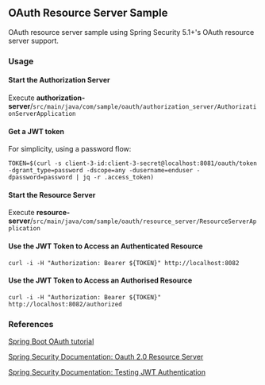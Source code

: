 ## OAuth Resource Server Sample

OAuth resource server sample using Spring Security 5.1+'s OAuth resource server support.

### Usage

#### Start the Authorization Server

Execute **authorization-server**/`src/main/java/com/sample/oauth/authorization_server/AuthorizationServerApplication`

#### Get a JWT token

For simplicity, using a password flow:

```
TOKEN=$(curl -s client-3-id:client-3-secret@localhost:8081/oauth/token -dgrant_type=password -dscope=any -dusername=enduser -dpassword=password | jq -r .access_token)
```

#### Start the Resource Server

Execute **resource-server**/`src/main/java/com/sample/oauth/resource_server/ResourceServerApplication`

#### Use the JWT Token to Access an Authenticated Resource
 
```
curl -i -H "Authorization: Bearer ${TOKEN}" http://localhost:8082
```

#### Use the JWT Token to Access an Authorised Resource
 
```
curl -i -H "Authorization: Bearer ${TOKEN}" http://localhost:8082/authorized
```

### References

[Spring Boot OAuth tutorial](https://spring.io/guides/tutorials/spring-boot-oauth2)

[Spring Security Documentation: Oauth 2.0 Resource Server](https://docs.spring.io/spring-security/site/docs/current/reference/html5/#webflux-oauth2-resource-server)

[Spring Security Documentation: Testing JWT Authentication](https://docs.spring.io/spring-security/site/docs/current/reference/html5/#webflux-testing-jwt)
